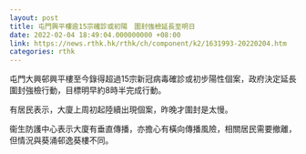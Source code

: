 ```yaml
---
layout: post
title: 屯門興平樓逾15宗確診或初陽　圍封強檢延長至明日
date: 2022-02-04 18:49:04.000000000 +08:00
link: https://news.rthk.hk/rthk/ch/component/k2/1631993-20220204.htm
categories: rthk
---
```


屯門大興邨興平樓至今錄得超過15宗新冠病毒確診或初步陽性個案，政府決定延長圍封強檢行動，目標明早約8時半完成行動。

有居民表示，大廈上周初起陸續出現個案，昨晚才圍封是太慢。

衞生防護中心表示大廈有垂直傳播，亦擔心有橫向傳播風險，相關居民需要撤離，但情況與葵涌邨逸葵樓不同。
